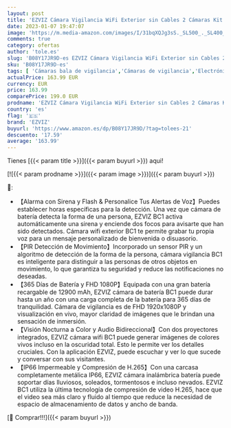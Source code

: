 ```yaml
---
layout: post
title: 'EZVIZ Cámara Vigilancia WiFi Exterior sin Cables 2 Cámaras Kit de Seguridad 365 Días Autonomía de Batería 1080P Visión Nocturna a Color PIR Detección de Movimiento IP66 Compatible con Alexa BC1-B2'
date: 2023-01-07 19:47:07
image: 'https://m.media-amazon.com/images/I/31bqXQJg3sS._SL500_._SL400_.jpg'
comments: true
category: ofertas
author: 'tole.es'
slug: 'B08Y17JR9D-es EZVIZ Cámara Vigilancia WiFi Exterior sin Cables 2 Cámaras...'
sku: 'B08Y17JR9D-es'
tags: [ 'Cámaras bala de vigilancia','Cámaras de vigilancia','Electrónica','Fotografía y videocámaras','alexa','ezviz','🇪🇸', ]
actualPrice: 163.99 EUR
currency: EUR
price: 163.99
comparePrice: 199.0 EUR
prodname: 'EZVIZ Cámara Vigilancia WiFi Exterior sin Cables 2 Cámaras Kit de Seguridad 365 Días Autonomía de Batería 1080P Visión Nocturna a Color PIR Detección de Movimiento IP66 Compatible con Alexa BC1-B2'
country: 'es'
flag: '🇪🇸'
brand: 'EZVIZ'
buyurl: 'https://www.amazon.es/dp/B08Y17JR9D/?tag=tolees-21'
descuento: '17.59'
average: '163.99'
---
```


Tienes [{{< param title >}}]({{< param buyurl >}}) aqui!

[![{{< param prodname >}}]({{< param image >}})]({{< param buyurl >}})

🔎:

- 【Alarma con Sirena y Flash & Personalice Tus Alertas de Voz】Puedes establecer horas específicas para la detección. Una vez que cámara de batería detecta la forma de una persona, EZVIZ BC1 activa automáticamente una sirena y enciende dos focos para avisarte que han sido detectados. Cámara wifi exterior BC1 te permite grabar tu propia voz para un mensaje personalizado de bienvenida o disuasorio.
- 【PIR Detección de Movimiento】Incorporado un sensor PIR y un algoritmo de detección de la forma de la persona, cámara vigilancia BC1 es inteligente para distinguir a las personas de otros objetos en movimiento, lo que garantiza tu seguridad y reduce las notificaciones no deseadas.
- 【365 Días de Batería y FHD 1080P】Equipada con una gran batería recargable de 12900 mAh, EZVIZ cámara de batería BC1 puede durar hasta un año con una carga completa de la batería para 365 días de tranquilidad. Cámara de vigilancia es de FHD 1920x1080P y visualización en vivo, mayor claridad de imágenes que le brindan una sensación de inmersión.
- 【Visión Nocturna a Color y Audio Bidireccional】Con dos proyectores integrados, EZVIZ cámara wifi BC1 puede generar imágenes de colores vivos incluso en la oscuridad total. Esto le permite ver los detalles cruciales. Con la aplicación EZVIZ, puede escuchar y ver lo que sucede y conversar con sus visitantes.
- 【IP66 Impermeable y Compresión de H.265】Con una carcasa completamente metálica IP66, EZVIZ cámara inalámbrica batería puede soportar días lluviosos, soleados, tormentosos e incluso nevados. EZVIZ BC1 utiliza la última tecnología de compresión de video H.265, hace que el video sea más claro y fluido al tiempo que reduce la necesidad de espacio de almacenamiento de datos y ancho de banda.

[🛒 Comprar!!!]({{< param buyurl >}})
